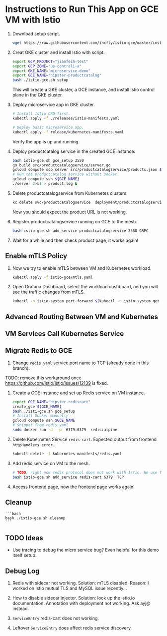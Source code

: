 # Instructions to Run This App on GCE VM with Istio

1.  Download setup script.

    ```bash
    wget https://raw.githubusercontent.com/incfly/istio-gce/master/install/istio-gce.sh
    ```

1.  Creat GKE cluster and install Istio with script.

    ```bash
    export GCP_PROJECT="jianfeih-test"
    export GCP_ZONE="us-central1-a"
    export GKE_NAME="microservice-demo"
    export GCE_NAME="hipster-productcatalog"
    bash ./istio-gce.sh setup
    ```

    This will create a GKE cluster, a GCE instance, and install Istio control
    plane in the GKE cluster.

1.  Deploy microservice app in GKE cluster.

    ```bash
    # Install Istio CRD first.
    kubectl apply -f ./releases/istio-manifests.yaml

    # Deploy basic microservice app.
    kubectl apply -f release/kubernetes-manifests.yaml
    ```

    Verify the app is up and running.

1. Deploy productcatalog service in the created GCE instance.

    ```bash
    bash istio-gce.sh gce_setup 3550
    go build src/productcatalogservice/server.go
    gcloud compute scp server src/productcatalogservice/products.json $GCE_NAME:~
    # Run the productcatalog service without Docker.
    gcloud compute ssh ${GCE_NAME}
    ./server 2>&1 > product.log &
    ```

1. Delete productcatalogservice from Kubernetes clusters.

    ```bash
    kc delete svc/productcatalogservice  deployment/productcatalogservice
    ```

    Now you should expect the product URL is not working.

1.  Register productcatalogservice running on GCE to the mesh.

    ```bash
    bash istio-gce.sh add_service productcatalogservice 3550 GRPC
    ```

1.  Wait for a while and then check product page, it works again!

## Enable mTLS Policy

1. Now we try to enable mTLS between VM and Kubernetes workload.

    ```bash
    kubectl apply -f istio-gce/mtls.yaml
    ```

1. Open Grafana Dashboard, select the workload dashboard, and you will see the traffic changes from
   mTLS.

    ```bash
    kubectl -n istio-system port-forward $(kubectl -n istio-system get pod -l app=grafana -o jsonpath='{.items[0].metadata.name}') 3000:3000 &
    ```

## Advanced Routing Between VM and Kubernetes

## VM Services Call Kubernetes Service

## Migrate Redis to GCE

1. Change `redis.yaml` service port name to TCP (already done in this branch).

TODO: remove this workaround once https://github.com/istio/istio/issues/12139 is fixed.

1. Create a GCE instance and set up Redis service on VM instance.

    ```bash
    export GCE_NAME="hipster-rediscart"
    create_gce ${GCE_NAME}
    bash ./isti-gce.sh gce_setup
    # Install Docker manually
    gcloud compute ssh $GCE_NAME
    # Snippet from redis.yaml
    sudo docker run -d  -p  6379:6379  redis:alpine
    ```

1. Delete Kubernetes Service `redis-cart`. Expected output from frontend `httpHandlers error`.

    ```bash
    kubectl delete -f kubernetes-manifests/redis.yaml
    ```

1. Add redis service on VM to the mesh.

    ```bash
    # TODO: right now redis protocol does not work with Istio. We use TCP instead.
    bash istio-gce.sh add_service redis-cart 6379  TCP
    ```

1. Access frontend page, now the frontend page works again!

## Cleanup

    ```bash
    bash ./istio-gce.sh cleanup
    ```

## TODO Ideas

- Use tracing to debug the micro service bug? Even helpful for this demo itself setup.

## Debug Log

1. Redis with sidecar not working.
    Solution: mTLS disabled.
    Reason: I worked on Istio mutual TLS and MySQL issue recently...

1. How to disable sidecar injector.
   Solution: look up the istio.io documentation. Annotation with deployment not working. Ask ayj@ instead.

1. `ServiceEntry` redis-cart does not working.

1. Leftover `ServiceEntry` does affect redis service discovery.